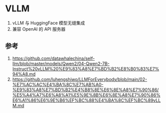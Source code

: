 

# VLLM
1. vLLM 与 HuggingFace 模型无缝集成
2. 兼容 OpenAI 的 API 服务器





## 参考
1. https://github.com/datawhalechina/self-llm/blob/master/models/Qwen2/04-Qwen2-7B-Instruct%20vLLM%20%E9%83%A8%E7%BD%B2%E8%B0%83%E7%94%A8.md
2. https://github.com/luhengshiwo/LLMForEverybody/blob/main/02-%E7%AC%AC%E4%BA%8C%E7%AB%A0-%E9%83%A8%E7%BD%B2%E4%B8%8E%E6%8E%A8%E7%90%86/%E5%A4%A7%E6%A8%A1%E5%9E%8B%E6%8E%A8%E7%90%86%E6%A1%86%E6%9E%B6%EF%BC%88%E4%BA%8C%EF%BC%89vLLM.md
